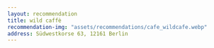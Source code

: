 ```yaml
---
layout: recommendation
title: wild caffè
recommendation-img: "assets/recommendations/cafe_wildcafe.webp"
address: Südwestkorse 63, 12161 Berlin
---
```


